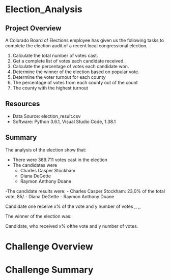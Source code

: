 # Election_Analysis

## Project Overview

A Colorado Board of Elections employee has given us the following tasks to complete the election audit of a recent local congressional election.

1. Calculate the total number of votes cast.
2. Get a complete list of votes each candidate received.
3. Calculate the percentage of votes each candidate won.
4. Determine the winner of the election based on popular vote.
5. Determine the voter turnout for each county
6. The percentage of votes from each county out of the count
7. The county with the highest turnout

## Resources
- Data Source: election_result.csv
- Software: Python 3.6.1, Visual Studio Code, 1.38.1


## Summary

The analysis of the election show that:

- There were 369.711 votes cast in the election
- The candidates were 
    - Charles Casper Stockham
    - Diana DeGette
    - Raymon Anthony Doane
    
-The candidate results were:
    - Charles Casper Stockham: 23,0% of the total vote, 85/
    - Diana DeGette
    - Raymon Anthony Doane
       



Candidate one receive x% of the vote and y number of votes
,,
,,


The winner of the election was:

Candidate, who received x% ofthe vote and y number of votes.

# Challenge Overview




# Challenge Summary

